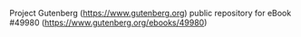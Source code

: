 Project Gutenberg (https://www.gutenberg.org) public repository for eBook #49980 (https://www.gutenberg.org/ebooks/49980)
